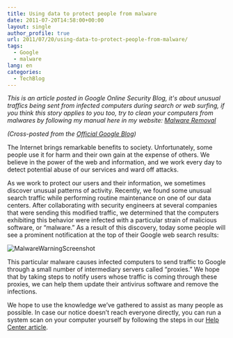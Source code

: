 ```yaml
---
title: Using data to protect people from malware
date: 2011-07-20T14:58:00+00:00
layout: single
author_profile: true
url: 2011/07/20/using-data-to-protect-people-from-malware/
tags:
  - Google
  - malware
lang: en
categories: 
  - TechBlog
---
```

*This is an article posted in Google Online Security Blog, it's about unusual traffics being sent from infected computers during search or web surfing, if you think this story applies to you too, try to clean your computers from malwares by following my manual here in my website: [Malware Removal](https://omid.dev/2011/01/02/malware-removal-guide-for-Windows/)*
  
*(Cross-posted from the [Official Google Blog](http://googleblog.blogspot.com/2011/07/using-data-to-protect-people-from.html))*

The Internet brings remarkable benefits to society. Unfortunately, some people use it for harm and their own gain at the expense of others. We believe in the power of the web and information, and we work every day to detect potential abuse of our services and ward off attacks.

As we work to protect our users and their information, we sometimes discover unusual patterns of activity. Recently, we found some unusual search traffic while performing routine maintenance on one of our data centers. After collaborating with security engineers at several companies that were sending this modified traffic, we determined that the computers exhibiting this behavior were infected with a particular strain of malicious software, or “malware.” As a result of this discovery, today some people will see a prominent notification at the top of their Google web search results:

![MalwareWarningScreenshot](http://4.bp.blogspot.com/-5KrpRC3Hp2Y/TiblRCBTiUI/AAAAAAAAD6o/YyC6XDLWopE/s1600/MalwareWarningScreenshot.png)

This particular malware causes infected computers to send traffic to Google through a small number of intermediary servers called “proxies.” We hope that by taking steps to notify users whose traffic is coming through these proxies, we can help them update their antivirus software and remove the infections.

We hope to use the knowledge we’ve gathered to assist as many people as possible. In case our notice doesn’t reach everyone directly, you can run a system scan on your computer yourself by following the steps in our [Help Center article](http://www.google.com/support/websearch/bin/answer.py?answer=1182191).